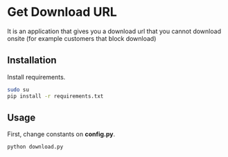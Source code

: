 # Get Download URL

It is an application that gives you a download url that you cannot download onsite (for example customers that block download)

## Installation

Install requirements.
```bash
sudo su
pip install -r requirements.txt
```

## Usage

First, change constants on **config.py**.

```python
python download.py
```


